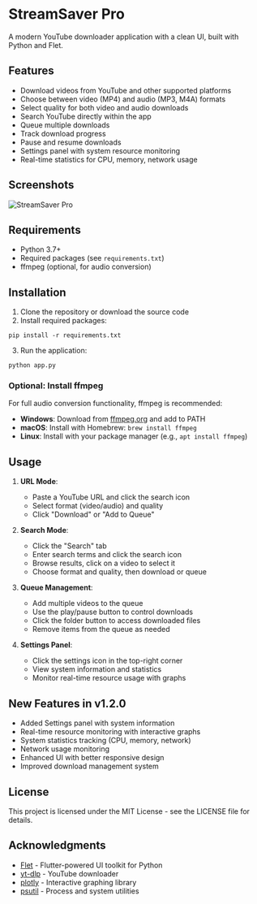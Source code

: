 # StreamSaver Pro

A modern YouTube downloader application with a clean UI, built with Python and Flet.

## Features

- Download videos from YouTube and other supported platforms
- Choose between video (MP4) and audio (MP3, M4A) formats
- Select quality for both video and audio downloads
- Search YouTube directly within the app
- Queue multiple downloads
- Track download progress
- Pause and resume downloads
- Settings panel with system resource monitoring
- Real-time statistics for CPU, memory, network usage

## Screenshots

![StreamSaver Pro](https://i.imgur.com/qQJZc97.png)

## Requirements

- Python 3.7+
- Required packages (see `requirements.txt`)
- ffmpeg (optional, for audio conversion)

## Installation

1. Clone the repository or download the source code
2. Install required packages:

```
pip install -r requirements.txt
```

3. Run the application:

```
python app.py
```

### Optional: Install ffmpeg

For full audio conversion functionality, ffmpeg is recommended:

- **Windows**: Download from [ffmpeg.org](https://ffmpeg.org/download.html) and add to PATH
- **macOS**: Install with Homebrew: `brew install ffmpeg`
- **Linux**: Install with your package manager (e.g., `apt install ffmpeg`)

## Usage

1. **URL Mode**:
   - Paste a YouTube URL and click the search icon
   - Select format (video/audio) and quality
   - Click "Download" or "Add to Queue"

2. **Search Mode**:
   - Click the "Search" tab
   - Enter search terms and click the search icon
   - Browse results, click on a video to select it
   - Choose format and quality, then download or queue

3. **Queue Management**:
   - Add multiple videos to the queue
   - Use the play/pause button to control downloads
   - Click the folder button to access downloaded files
   - Remove items from the queue as needed

4. **Settings Panel**:
   - Click the settings icon in the top-right corner
   - View system information and statistics
   - Monitor real-time resource usage with graphs

## New Features in v1.2.0

- Added Settings panel with system information
- Real-time resource monitoring with interactive graphs
- System statistics tracking (CPU, memory, network)
- Network usage monitoring
- Enhanced UI with better responsive design
- Improved download management system

## License

This project is licensed under the MIT License - see the LICENSE file for details.

## Acknowledgments

- [Flet](https://flet.dev/) - Flutter-powered UI toolkit for Python
- [yt-dlp](https://github.com/yt-dlp/yt-dlp) - YouTube downloader
- [plotly](https://plotly.com/python/) - Interactive graphing library
- [psutil](https://github.com/giampaolo/psutil) - Process and system utilities 